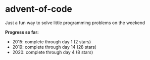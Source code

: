 # advent-of-code

Just a fun way to solve little programming problems on the weekend

**Progress so far:** 
* 2015: complete through day 1 (2 stars)
* 2019: complete through day 14 (28 stars)
* 2020: complete through day 4 (8 stars)
